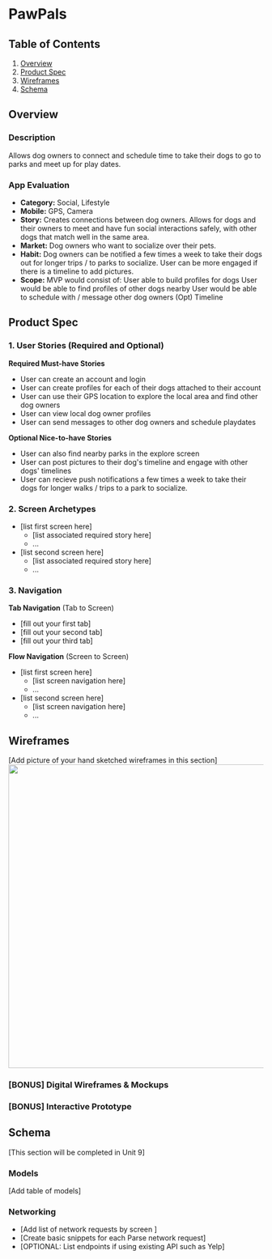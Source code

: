 # PawPals

## Table of Contents
1. [Overview](#Overview)
1. [Product Spec](#Product-Spec)
1. [Wireframes](#Wireframes)
2. [Schema](#Schema)

## Overview
### Description
Allows dog owners to connect and schedule time to take their dogs to go to parks and meet up for play dates.

### App Evaluation
- **Category:** Social, Lifestyle
- **Mobile:** GPS, Camera
- **Story:** Creates connections between dog owners. Allows for dogs and their owners to meet and have fun social interactions safely, with other dogs that match well in the same area.
- **Market:** Dog owners who want to socialize over their pets.
- **Habit:** Dog owners can be notified a few times a week to take their dogs out for longer trips / to parks to socialize. User can be more engaged if there is a timeline to add pictures.
- **Scope:** MVP would consist of:
    User able to build profiles for dogs
    User would be able to find profiles of other dogs nearby
    User would be able to schedule with / message other dog owners
    (Opt) Timeline

## Product Spec

### 1. User Stories (Required and Optional)

**Required Must-have Stories**

* User can create an account and login
* User can create profiles for each of their dogs attached to their account
* User can use their GPS location to explore the local area and find other dog owners
* User can view local dog owner profiles
* User can send messages to other dog owners and schedule playdates

**Optional Nice-to-have Stories**

* User can also find nearby parks in the explore screen
* User can post pictures to their dog's timeline and engage with other dogs' timelines
* User can recieve push notifications a few times a week to take their dogs for longer walks / trips to a park to socialize.

### 2. Screen Archetypes

* [list first screen here]
   * [list associated required story here]
   * ...
* [list second screen here]
   * [list associated required story here]
   * ...

### 3. Navigation

**Tab Navigation** (Tab to Screen)

* [fill out your first tab]
* [fill out your second tab]
* [fill out your third tab]

**Flow Navigation** (Screen to Screen)

* [list first screen here]
   * [list screen navigation here]
   * ...
* [list second screen here]
   * [list screen navigation here]
   * ...

## Wireframes
[Add picture of your hand sketched wireframes in this section]
<img src="YOUR_WIREFRAME_IMAGE_URL" width=600>

### [BONUS] Digital Wireframes & Mockups

### [BONUS] Interactive Prototype

## Schema 
[This section will be completed in Unit 9]
### Models
[Add table of models]
### Networking
- [Add list of network requests by screen ]
- [Create basic snippets for each Parse network request]
- [OPTIONAL: List endpoints if using existing API such as Yelp]
